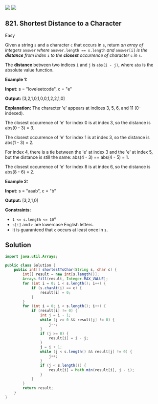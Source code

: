 [![](https://img.shields.io/github/stars/javadev/LeetCode-in-Java?label=Stars&style=flat-square)](https://github.com/javadev/LeetCode-in-Java)
[![](https://img.shields.io/github/forks/javadev/LeetCode-in-Java?label=Fork%20me%20on%20GitHub%20&style=flat-square)](https://github.com/javadev/LeetCode-in-Java/fork)

## 821\. Shortest Distance to a Character

Easy

Given a string `s` and a character `c` that occurs in `s`, return _an array of integers_ `answer` _where_ `answer.length == s.length` _and_ `answer[i]` _is the **distance** from index_ `i` _to the **closest** occurrence of character_ `c` _in_ `s`.

The **distance** between two indices `i` and `j` is `abs(i - j)`, where `abs` is the absolute value function.

**Example 1:**

**Input:** s = "loveleetcode", c = "e"

**Output:** [3,2,1,0,1,0,0,1,2,2,1,0]

**Explanation:** The character 'e' appears at indices 3, 5, 6, and 11 (0-indexed). 

The closest occurrence of 'e' for index 0 is at index 3, so the distance is abs(0 - 3) = 3. 

The closest occurrence of 'e' for index 1 is at index 3, so the distance is abs(1 - 3) = 2. 

For index 4, there is a tie between the 'e' at index 3 and the 'e' at index 5, but the distance is still the same: abs(4 - 3) == abs(4 - 5) = 1. 

The closest occurrence of 'e' for index 8 is at index 6, so the distance is abs(8 - 6) = 2.

**Example 2:**

**Input:** s = "aaab", c = "b"

**Output:** [3,2,1,0]

**Constraints:**

*   <code>1 <= s.length <= 10<sup>4</sup></code>
*   `s[i]` and `c` are lowercase English letters.
*   It is guaranteed that `c` occurs at least once in `s`.

## Solution

```java
import java.util.Arrays;

public class Solution {
    public int[] shortestToChar(String s, char c) {
        int[] result = new int[s.length()];
        Arrays.fill(result, Integer.MAX_VALUE);
        for (int i = 0; i < s.length(); i++) {
            if (s.charAt(i) == c) {
                result[i] = 0;
            }
        }
        for (int i = 0; i < s.length(); i++) {
            if (result[i] != 0) {
                int j = i - 1;
                while (j >= 0 && result[j] != 0) {
                    j--;
                }
                if (j >= 0) {
                    result[i] = i - j;
                }
                j = i + 1;
                while (j < s.length() && result[j] != 0) {
                    j++;
                }
                if (j < s.length()) {
                    result[i] = Math.min(result[i], j - i);
                }
            }
        }
        return result;
    }
}
```